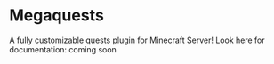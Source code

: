 # Megaquests
A fully customizable quests plugin for Minecraft Server!
Look here for documentation: coming soon
